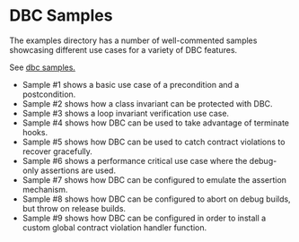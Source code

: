 # DBC Samples

The examples directory has a number of well-commented samples showcasing
different use cases for a variety of DBC features.

See [dbc samples.](https://github.com/SoultatosStefanos/dbc/tree/master/examples)

*   Sample #1 shows a basic use case of a precondition and a postcondition.
*   Sample #2 shows how a class invariant can be protected with DBC.
*   Sample #3 shows a loop invariant verification use case.
*   Sample #4 shows how DBC can be used to take advantage of terminate hooks.
*   Sample #5 shows how DBC can be used to catch contract violations to recover
gracefully.
*   Sample #6 shows a performance critical use case where the debug-only 
assertions are used.
*   Sample #7 shows how DBC can be configured to emulate the assertion mechanism.
*   Sample #8 shows how DBC can be configured to abort on debug builds, but
throw on release builds.
*   Sample #9 shows how DBC can be configured in order to install a custom 
global contract violation handler function.
